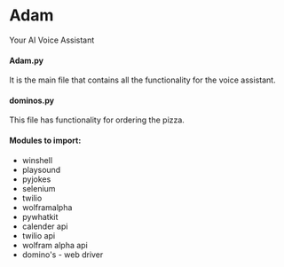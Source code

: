 # Adam
Your AI Voice Assistant

#### Adam.py 
It is the main file that contains all the functionality for the voice assistant.

#### dominos.py
This file has functionality for ordering the pizza.

#### Modules to import:
- winshell
- playsound
- pyjokes
- selenium
- twilio
- wolframalpha
- pywhatkit
- calender api
- twilio api
- wolfram alpha api
- domino's - web driver


